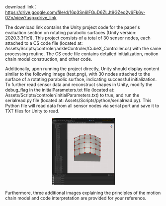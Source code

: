 download link：https://drive.google.com/file/d/16p3Sn6lFGuD6ZLJt9GZeo2y6Fk6v-0Zn/view?usp=drive_link

The download link contains the Unity project code for the paper's evaluation section on rotating parabolic surfaces (Unity version: 2020.3.3f1c1). This project consists of a total of 30 sensor nodes, each attached to a CS code file (located at: Assets/Scripts/controler/ankleControler/CubeX_Controller.cs) with the same processing routine. The CS code file contains detailed initialization, motion chain model construction, and other code. 
  
Additionally, upon running the project directly, Unity should display content similar to the following image (test.png), with 30 nodes attached to the surface of a rotating parabolic surface, indicating successful initialization. To further read sensor data and reconstruct shapes in Unity, modify the debug_flag in the initialParameters.txt file (located at: Assets/Scripts/controler/initialParameters.txt) to true, and run the serialread.py file (located at: Assets/Scripts/python/serialread.py). This Python file will read data from all sensor nodes via serial port and save it to TXT files for Unity to read.

<div align=center>
<img src="test.png" width="40%">
</div>


Furthermore, three additional images explaining the principles of the motion chain model and code interpretation are provided for your reference. 
  
